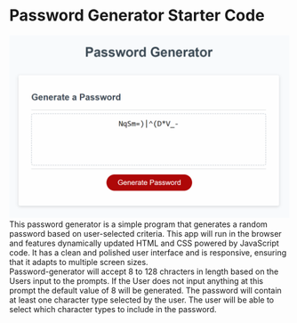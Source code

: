 # Password Generator Starter Code
![app screenshot](./assets/images/app.png)
This password generator is a simple program that generates a random password based on user-selected criteria. This app will run in the browser and features dynamically updated HTML and CSS powered by JavaScript code. It has a clean and polished user interface and is responsive, ensuring that it adapts to multiple screen sizes.      
Password-generator will accept 8 to 128 chracters in length based on the Users input to the prompts.  If the User does not input anything at this prompt the default value of 8 will be generated. The password will contain at least one character type selected by the user. The user will be able to select which character types to include in the password.
